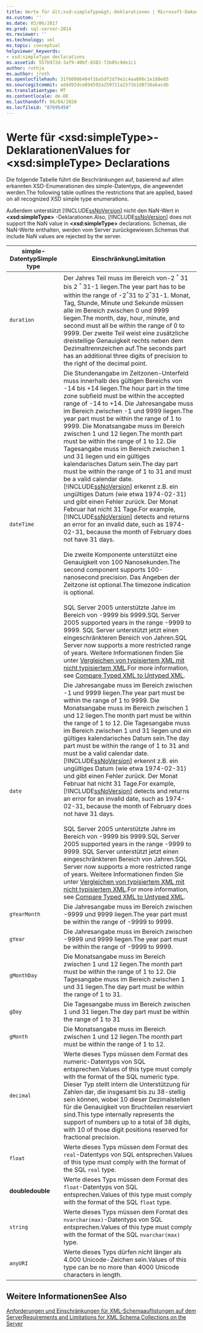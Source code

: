 ```yaml
---
title: Werte für &lt;xsd:simpleType&gt;-Deklarationen | Microsoft-Dokumentation
ms.custom: ''
ms.date: 03/06/2017
ms.prod: sql-server-2014
ms.reviewer: ''
ms.technology: xml
ms.topic: conceptual
helpviewer_keywords:
- xsd:simpleType declarations
ms.assetid: 557b972d-3af9-40bf-8382-72b05c9de1c1
author: rothja
ms.author: jroth
ms.openlocfilehash: 31f60886404f1ba5df2d79e1c4aa896c1e188e85
ms.sourcegitcommit: ad4d92dce894592a259721a1571b1d8736abacdb
ms.translationtype: MT
ms.contentlocale: de-DE
ms.lasthandoff: 08/04/2020
ms.locfileid: "87695450"
---
```

# <a name="values-for-ltxsdsimpletypegt-declarations"></a><span data-ttu-id="007d8-102">Werte für &lt;xsd:simpleType&gt;-Deklarationen</span><span class="sxs-lookup"><span data-stu-id="007d8-102">Values for &lt;xsd:simpleType&gt; Declarations</span></span>
  <span data-ttu-id="007d8-103">Die folgende Tabelle führt die Beschränkungen auf, basierend auf allen erkannten XSD-Enumerationen des simple-Datentyps, die angewendet werden.</span><span class="sxs-lookup"><span data-stu-id="007d8-103">The following table outlines the restrictions that are applied, based on all recognized XSD simple type enumerations.</span></span>  
  
 <span data-ttu-id="007d8-104">Außerdem unterstützt [!INCLUDE[ssNoVersion](../../includes/ssnoversion-md.md)] nicht den NaN-Wert in **\<xsd:simpleType>** -Deklarationen.</span><span class="sxs-lookup"><span data-stu-id="007d8-104">Also, [!INCLUDE[ssNoVersion](../../includes/ssnoversion-md.md)] does not support the NaN value in **\<xsd:simpleType>** declarations.</span></span> <span data-ttu-id="007d8-105">Schemas, die NaN-Werte enthalten, werden vom Server zurückgewiesen.</span><span class="sxs-lookup"><span data-stu-id="007d8-105">Schemas that include NaN values are rejected by the server.</span></span>  
  
|<span data-ttu-id="007d8-106">simple-Datentyp</span><span class="sxs-lookup"><span data-stu-id="007d8-106">Simple type</span></span>|<span data-ttu-id="007d8-107">Einschränkung</span><span class="sxs-lookup"><span data-stu-id="007d8-107">Limitation</span></span>|  
|-----------------|----------------|  
|`duration`|<span data-ttu-id="007d8-108">Der Jahres Teil muss im Bereich von-2 <sup>^</sup> 31 bis 2 <sup>^</sup> 31-1 liegen.</span><span class="sxs-lookup"><span data-stu-id="007d8-108">The year part has to be within the range of -2<sup>^</sup>31 to 2<sup>^</sup>31-1.</span></span> <span data-ttu-id="007d8-109">Monat, Tag, Stunde, Minute und Sekunde müssen alle im Bereich zwischen 0 und 9999 liegen.</span><span class="sxs-lookup"><span data-stu-id="007d8-109">The month, day, hour, minute, and second must all be within the range of 0 to 9999.</span></span> <span data-ttu-id="007d8-110">Der zweite Teil weist eine zusätzliche dreistellige Genauigkeit rechts neben dem Dezimaltrennzeichen auf.</span><span class="sxs-lookup"><span data-stu-id="007d8-110">The seconds part has an additional three digits of precision to the right of the decimal point.</span></span>|  
|`dateTime`|<span data-ttu-id="007d8-111">Die Stundenangabe im Zeitzonen-Unterfeld muss innerhalb des gültigen Bereichs von -14 bis +14 liegen.</span><span class="sxs-lookup"><span data-stu-id="007d8-111">The hour part in the time zone subfield must be within the accepted range of -14 to +14.</span></span> <span data-ttu-id="007d8-112">Die Jahresangabe muss im Bereich zwischen -1 und 9999 liegen.</span><span class="sxs-lookup"><span data-stu-id="007d8-112">The year part must be within the range of 1 to 9999.</span></span> <span data-ttu-id="007d8-113">Die Monatsangabe muss im Bereich zwischen 1 und 12 liegen.</span><span class="sxs-lookup"><span data-stu-id="007d8-113">The month part must be within the range of 1 to 12.</span></span> <span data-ttu-id="007d8-114">Die Tagesangabe muss im Bereich zwischen 1 und 31 liegen und ein gültiges kalendarisches Datum sein.</span><span class="sxs-lookup"><span data-stu-id="007d8-114">The day part must be within the range of 1 to 31 and must be a valid calendar date.</span></span> <span data-ttu-id="007d8-115">[!INCLUDE[ssNoVersion](../../includes/ssnoversion-md.md)] erkennt z.B. ein ungültiges Datum (wie etwa 1974-02-31) und gibt einen Fehler zurück. Der Monat Februar hat nicht 31 Tage.</span><span class="sxs-lookup"><span data-stu-id="007d8-115">For example, [!INCLUDE[ssNoVersion](../../includes/ssnoversion-md.md)] detects and returns an error for an invalid date, such as 1974-02-31, because the month of February does not have 31 days.</span></span><br /><br /> <span data-ttu-id="007d8-116">Die zweite Komponente unterstützt eine Genauigkeit von 100 Nanosekunden.</span><span class="sxs-lookup"><span data-stu-id="007d8-116">The second component supports 100-nanosecond precision.</span></span> <span data-ttu-id="007d8-117">Das Angeben der Zeitzone ist optional.</span><span class="sxs-lookup"><span data-stu-id="007d8-117">The timezone indication is optional.</span></span><br /><br /> <span data-ttu-id="007d8-118">SQL Server 2005 unterstützte Jahre im Bereich von -9999 bis 9999.</span><span class="sxs-lookup"><span data-stu-id="007d8-118">SQL Server 2005 supported years in the range -9999 to 9999.</span></span> <span data-ttu-id="007d8-119">SQL Server unterstützt jetzt einen eingeschränkteren Bereich von Jahren.</span><span class="sxs-lookup"><span data-stu-id="007d8-119">SQL Server now supports a more restricted range of years.</span></span> <span data-ttu-id="007d8-120">Weitere Informationen finden Sie unter [Vergleichen von typisiertem XML mit nicht typisiertem XML](compare-typed-xml-to-untyped-xml.md).</span><span class="sxs-lookup"><span data-stu-id="007d8-120">For more information, see [Compare Typed XML to Untyped XML](compare-typed-xml-to-untyped-xml.md).</span></span>|  
|`date`|<span data-ttu-id="007d8-121">Die Jahresangabe muss im Bereich zwischen -1 und 9999 liegen.</span><span class="sxs-lookup"><span data-stu-id="007d8-121">The year part must be within the range of 1 to 9999.</span></span> <span data-ttu-id="007d8-122">Die Monatsangabe muss im Bereich zwischen 1 und 12 liegen.</span><span class="sxs-lookup"><span data-stu-id="007d8-122">The month part must be within the range of 1 to 12.</span></span> <span data-ttu-id="007d8-123">Die Tagesangabe muss im Bereich zwischen 1 und 31 liegen und ein gültiges kalendarisches Datum sein.</span><span class="sxs-lookup"><span data-stu-id="007d8-123">The day part must be within the range of 1 to 31 and must be a valid calendar date.</span></span> <span data-ttu-id="007d8-124">[!INCLUDE[ssNoVersion](../../includes/ssnoversion-md.md)] erkennt z.B. ein ungültiges Datum (wie etwa 1974-02-31) und gibt einen Fehler zurück. Der Monat Februar hat nicht 31 Tage.</span><span class="sxs-lookup"><span data-stu-id="007d8-124">For example, [!INCLUDE[ssNoVersion](../../includes/ssnoversion-md.md)] detects and returns an error for an invalid date, such as 1974-02-31, because the month of February does not have 31 days.</span></span><br /><br /> <span data-ttu-id="007d8-125">SQL Server 2005 unterstützte Jahre im Bereich von -9999 bis 9999.</span><span class="sxs-lookup"><span data-stu-id="007d8-125">SQL Server 2005 supported years in the range -9999 to 9999.</span></span> <span data-ttu-id="007d8-126">SQL Server unterstützt jetzt einen eingeschränkteren Bereich von Jahren.</span><span class="sxs-lookup"><span data-stu-id="007d8-126">SQL Server now supports a more restricted range of years.</span></span> <span data-ttu-id="007d8-127">Weitere Informationen finden Sie unter [Vergleichen von typisiertem XML mit nicht typisiertem XML](compare-typed-xml-to-untyped-xml.md).</span><span class="sxs-lookup"><span data-stu-id="007d8-127">For more information, see [Compare Typed XML to Untyped XML](compare-typed-xml-to-untyped-xml.md).</span></span>|  
|`gYearMonth`|<span data-ttu-id="007d8-128">Die Jahresangabe muss im Bereich zwischen -9999 und 9999 liegen.</span><span class="sxs-lookup"><span data-stu-id="007d8-128">The year part must be within the range of -9999 to 9999.</span></span>|  
|`gYear`|<span data-ttu-id="007d8-129">Die Jahresangabe muss im Bereich zwischen -9999 und 9999 liegen.</span><span class="sxs-lookup"><span data-stu-id="007d8-129">The year part must be within the range of -9999 to 9999.</span></span>|  
|`gMonthDay`|<span data-ttu-id="007d8-130">Die Monatsangabe muss im Bereich zwischen 1 und 12 liegen.</span><span class="sxs-lookup"><span data-stu-id="007d8-130">The month part must be within the range of 1 to 12.</span></span> <span data-ttu-id="007d8-131">Die Tagesangabe muss im Bereich zwischen 1 und 31 liegen.</span><span class="sxs-lookup"><span data-stu-id="007d8-131">The day part must be within the range of 1 to 31.</span></span>|  
|`gDay`|<span data-ttu-id="007d8-132">Die Tagesangabe muss im Bereich zwischen 1 und 31 liegen.</span><span class="sxs-lookup"><span data-stu-id="007d8-132">The day part must be within the range of 1 to 31</span></span>|  
|`gMonth`|<span data-ttu-id="007d8-133">Die Monatsangabe muss im Bereich zwischen 1 und 12 liegen.</span><span class="sxs-lookup"><span data-stu-id="007d8-133">The month part must be within the range of 1 to 12.</span></span>|  
|`decimal`|<span data-ttu-id="007d8-134">Werte dieses Typs müssen dem Format des numeric-Datentyps von SQL entsprechen.</span><span class="sxs-lookup"><span data-stu-id="007d8-134">Values of this type must comply with the format of the SQL numeric type.</span></span> <span data-ttu-id="007d8-135">Dieser Typ stellt intern die Unterstützung für Zahlen dar, die insgesamt bis zu 38-stellig sein können, wobei 10 dieser Dezimalstellen für die Genauigkeit von Bruchteilen reserviert sind.</span><span class="sxs-lookup"><span data-stu-id="007d8-135">This type internally represents the support of numbers up to a total of 38 digits, with 10 of those digit positions reserved for fractional precision.</span></span>|  
|`float`|<span data-ttu-id="007d8-136">Werte dieses Typs müssen dem Format des `real`-Datentyps von SQL entsprechen.</span><span class="sxs-lookup"><span data-stu-id="007d8-136">Values of this type must comply with the format of the SQL `real` type.</span></span>|  
|<span data-ttu-id="007d8-137">**double**</span><span class="sxs-lookup"><span data-stu-id="007d8-137">**double**</span></span>|<span data-ttu-id="007d8-138">Werte dieses Typs müssen dem Format des `float`-Datentyps von SQL entsprechen.</span><span class="sxs-lookup"><span data-stu-id="007d8-138">Values of this type must comply with the format of the SQL `float` type.</span></span>|  
|`string`|<span data-ttu-id="007d8-139">Werte dieses Typs müssen dem Format des `nvarchar(max)`-Datentyps von SQL entsprechen.</span><span class="sxs-lookup"><span data-stu-id="007d8-139">Values of this type must comply with the format of the SQL `nvarchar(max)` type.</span></span>|  
|`anyURI`|<span data-ttu-id="007d8-140">Werte dieses Typs dürfen nicht länger als 4.000 Unicode-Zeichen sein.</span><span class="sxs-lookup"><span data-stu-id="007d8-140">Values of this type can be no more than 4000 Unicode characters in length.</span></span>|  
  
## <a name="see-also"></a><span data-ttu-id="007d8-141">Weitere Informationen</span><span class="sxs-lookup"><span data-stu-id="007d8-141">See Also</span></span>  
 [<span data-ttu-id="007d8-142">Anforderungen und Einschränkungen für XML-Schemaauflistungen auf dem Server</span><span class="sxs-lookup"><span data-stu-id="007d8-142">Requirements and Limitations for XML Schema Collections on the Server</span></span>](requirements-and-limitations-for-xml-schema-collections-on-the-server.md)  
  
  
